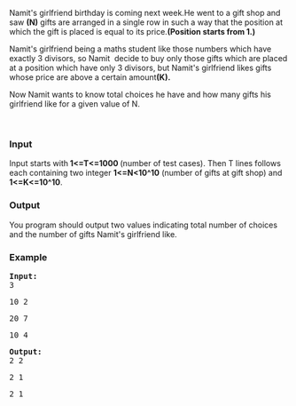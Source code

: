 <p>Namit's girlfriend birthday is coming next week.He went to a gift shop and saw&nbsp;<strong>(N)</strong> gifts are arranged in a single row in such a way that the position at which the gift is placed is equal to its price.<strong>(Position starts from 1.)</strong></p>
<p>Namit's girlfriend being a maths student like those numbers which have exactly 3 divisors, so Namit &nbsp;decide to buy only those gifts which are placed at a position which have only 3 divisors, but Namit's girlfriend likes gifts whose price are above a certain amount<strong>(K).</strong></p>
<p>Now Namit wants to know total choices he have and how many gifts his girlfriend like for a given value of N.</p>
<p>&nbsp;</p>
<h3>Input</h3>
<p>Input starts with<strong>&nbsp;1&lt;=T&lt;=1000&nbsp;</strong>(number of test cases). Then T lines follows each containing two integer <strong>1&lt;=N&lt;10^10</strong> (number of gifts at gift shop) and <strong>1&lt;=K&lt;=10^10</strong>.</p>
<h3>Output</h3>
<p>You program should output two values indicating total number of choices and the number of gifts Namit's girlfriend like.</p>
<h3>Example</h3>
<pre><strong>Input:</strong>
3</pre>
<pre>10 2</pre>
<pre>20 7</pre>
<pre>10 4</pre>
<pre><strong>Output:</strong>
2 2</pre>
<pre>2 1</pre>
<pre>2 1</pre>